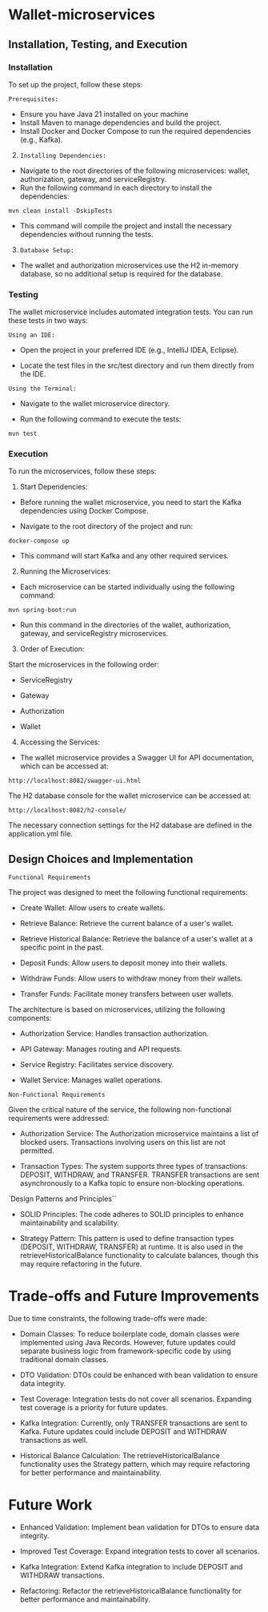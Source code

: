 
# Wallet-microservices


## Installation, Testing, and Execution

### Installation
To set up the project, follow these steps:

`Prerequisites:`

- Ensure you have Java 21 installed on your machine
- Install Maven to manage dependencies and build the project.
- Install Docker and Docker Compose to run the required dependencies (e.g., Kafka).

2. `Installing Dependencies:`

- Navigate to the root directories of the following microservices: wallet, authorization, gateway, and serviceRegistry.
- Run the following command in each directory to install the dependencies:

```
mvn clean install -DskipTests
```
- This command will compile the project and install the necessary dependencies without running the tests.

3. `Database Setup:`

- The wallet and authorization microservices use the H2 in-memory database, so no additional setup is required for the database.


### Testing
The wallet microservice includes automated integration tests. You can run these tests in two ways:

`Using an IDE:`

- Open the project in your preferred IDE (e.g., IntelliJ IDEA, Eclipse).

- Locate the test files in the src/test directory and run them directly from the IDE.

`Using the Terminal:`

- Navigate to the wallet microservice directory.

- Run the following command to execute the tests:

```
mvn test
```

### Execution
To run the microservices, follow these steps:

1. Start Dependencies:

- Before running the wallet microservice, you need to start the Kafka dependencies using Docker Compose.

- Navigate to the root directory of the project and run:
```
docker-compose up
```
- This command will start Kafka and any other required services.

2. Running the Microservices:

- Each microservice can be started individually using the following command:

```
mvn spring-boot:run
```
- Run this command in the directories of the wallet, authorization, gateway, and serviceRegistry microservices.

3. Order of Execution:

Start the microservices in the following order:

- ServiceRegistry

- Gateway

- Authorization

- Wallet

4. Accessing the Services:

- The wallet microservice provides a Swagger UI for API documentation, which can be accessed at:

```
http://localhost:8082/swagger-ui.html
```

The H2 database console for the wallet microservice can be accessed at:

```
http://localhost:8082/h2-console/
```

The necessary connection settings for the H2 database are defined in the application.yml file.


## Design Choices and Implementation
`Functional Requirements`

The project was designed to meet the following functional requirements:

- Create Wallet: Allow users to create wallets.

- Retrieve Balance: Retrieve the current balance of a user's wallet.

- Retrieve Historical Balance: Retrieve the balance of a user's wallet at a specific point in the past.

- Deposit Funds: Allow users to deposit money into their wallets.

- Withdraw Funds: Allow users to withdraw money from their wallets.

- Transfer Funds: Facilitate money transfers between user wallets.

The architecture is based on microservices, utilizing the following components:

- Authorization Service: Handles transaction authorization.

- API Gateway: Manages routing and API requests.

- Service Registry: Facilitates service discovery.

- Wallet Service: Manages wallet operations.

`Non-Functional Requirements`

Given the critical nature of the service, the following non-functional requirements were addressed:

- Authorization Service: The Authorization microservice maintains a list of blocked users. Transactions involving users on this list are not permitted.

- Transaction Types: The system supports three types of transactions: DEPOSIT, WITHDRAW, and TRANSFER. TRANSFER transactions are sent asynchronously to a Kafka topic to ensure non-blocking operations.

`Design Patterns and Principles``

- SOLID Principles: The code adheres to SOLID principles to enhance maintainability and scalability.

- Strategy Pattern: This pattern is used to define transaction types (DEPOSIT, WITHDRAW, TRANSFER) at runtime. It is also used in the retrieveHistoricalBalance functionality to calculate balances, though this may require refactoring in the future.
# Trade-offs and Future Improvements

Due to time constraints, the following trade-offs were made:

- Domain Classes: To reduce boilerplate code, domain classes were implemented using Java Records. However, future updates could separate business logic from framework-specific code by using traditional domain classes.

- DTO Validation: DTOs could be enhanced with bean validation to ensure data integrity.

- Test Coverage: Integration tests do not cover all scenarios. Expanding test coverage is a priority for future updates.

- Kafka Integration: Currently, only TRANSFER transactions are sent to Kafka. Future updates could include DEPOSIT and WITHDRAW transactions as well.

- Historical Balance Calculation: The retrieveHistoricalBalance functionality uses the Strategy pattern, which may require refactoring for better performance and maintainability.

# Future Work

- Enhanced Validation: Implement bean validation for DTOs to ensure data integrity.

- Improved Test Coverage: Expand integration tests to cover all scenarios.

- Kafka Integration: Extend Kafka integration to include DEPOSIT and WITHDRAW transactions.

- Refactoring: Refactor the retrieveHistoricalBalance functionality for better performance and maintainability.
